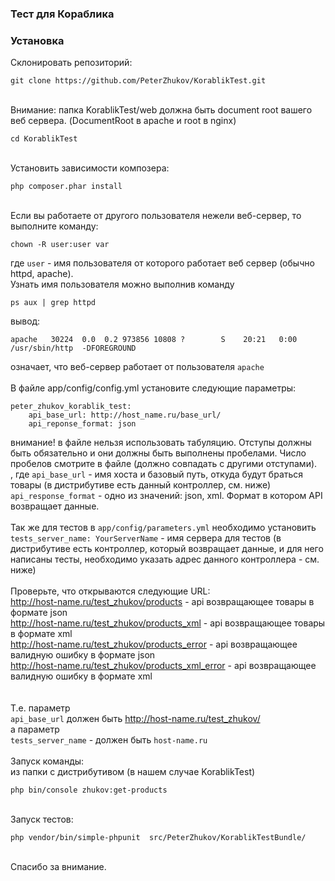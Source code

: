 ### Тест для Кораблика  
### Установка  
Склонировать репозиторий:  
```
git clone https://github.com/PeterZhukov/KorablikTest.git
```
&nbsp;  
Внимание: папка KorablikTest/web должна быть document root вашего веб сервера. (DocumentRoot в apache и root в nginx)  
```
cd KorablikTest
```
&nbsp;  
Установить зависимости композера:  
```
php composer.phar install
```
&nbsp;    
Если вы работаете от другого пользователя нежели веб-сервер, то выполните команду:  
```
chown -R user:user var
```
где `user` - имя пользователя от которого работает веб сервер (обычно httpd, apache).  
Узнать имя пользователя можно выполнив команду  
```
ps aux | grep httpd
```
вывод:  
```
apache   30224  0.0  0.2 973856 10808 ?        S    20:21   0:00 /usr/sbin/http  -DFOREGROUND
```
означает, что веб-сервер работает от пользователя ``apache``  
&nbsp;    
В файле app/config/config.yml установите следующие параметры:  
```
peter_zhukov_korablik_test:
    api_base_url: http://host_name.ru/base_url/
    api_reponse_format: json
```
внимание! в файле нельзя использовать табуляцию. Отступы должны быть обязательно и они должны быть выполнены пробелами. Число пробелов смотрите в файле (должно совпадать с другими отступами).  
, где
```api_base_url``` - имя хоста и базовый путь, откуда будут браться товары (в дистрибутиве есть данный контроллер, см. ниже)
```api_response_format``` - одно из значений: json, xml. Формат в котором API возвращает данные.  
&nbsp;    
Так же для тестов в ``app/config/parameters.yml`` необходимо установить
```tests_server_name: YourServerName``` - имя сервера для тестов (в дистрибутиве есть контроллер, который возвращает данные, и для него написаны тесты, необходимо указать адрес данного контроллера - см. ниже)  
&nbsp;    
Проверьте, что открываются следующие URL:  
http://host-name.ru/test_zhukov/products - api возвращающее товары в формате json  
http://host-name.ru/test_zhukov/products_xml - api возвращающее товары в формате xml  
http://host-name.ru/test_zhukov/products_error - api возвращающее валидную ошибку в формате json  
http://host-name.ru/test_zhukov/products_xml_error - api возвращающее валидную ошибку в формате xml  
&nbsp;    
&nbsp;    
Т.е. параметр   
```api_base_url``` должен быть http://host-name.ru/test_zhukov/  
а параметр  
```tests_server_name``` - должен быть ```host-name.ru```  
&nbsp;    
Запуск команды:  
из папки с дистрибутивом (в нашем случае KorablikTest)  
```
php bin/console zhukov:get-products
```
&nbsp;    
Запуск тестов:  
```
php vendor/bin/simple-phpunit  src/PeterZhukov/KorablikTestBundle/
```
&nbsp;    
Спасибо за внимание.
